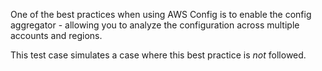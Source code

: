 One of the best practices when using AWS Config is to enable the config aggregator -
allowing you to analyze the configuration across multiple accounts and regions.

This test case simulates a case where this best practice is _not_ followed.